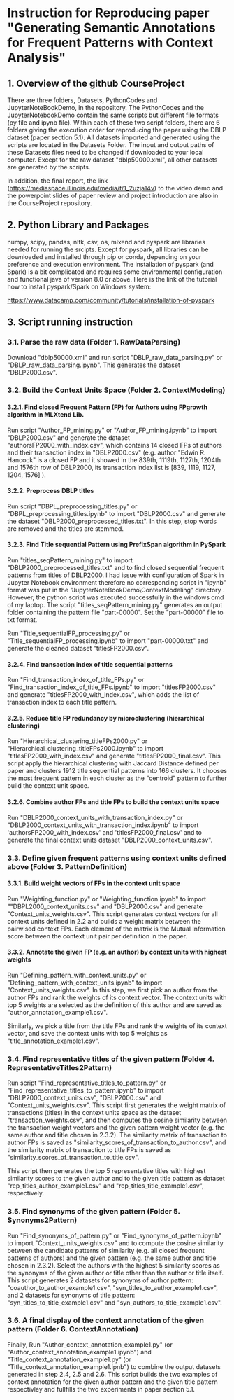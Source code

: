 # Instruction for Reproducing paper "Generating Semantic Annotations for Frequent Patterns with Context Analysis" 

## 1. Overview of the github CourseProject 

There are three folders, Datasets, PythonCodes and JupyterNoteBookDemo, in the repository. 
The PythonCodes and the JupyterNotebookDemo contain the same scripts but different file formats (py 
file and ipynb file). Within each of these two script folders, there are 6 folders giving the execution order 
for reproducing the paper using the DBLP dataset (paper section 5.1). All datasets imported and generated 
using the scripts are located in the Datasets Folder. The input and output paths of these Datasets files need 
to be changed if downloaded to your local computer. Except for the raw dataset "dblp50000.xml", all other 
datasets are generated by the scripts.

In addition, the final report, the link (https://mediaspace.illinois.edu/media/t/1_2uzja14v) to the 
video demo and the powerpoint slides of paper review and project introduction are also in the CourseProject 
repository. 

## 2. Python Library and Packages

numpy, scipy, pandas, nltk, csv, os, mlxend and pyspark are libraries needed for running the srcipts. Except for pyspark, 
all libraries can be downloaded and installed through pip or conda, depending on your preference and 
execution environment. The installation of pyspark (and Spark) is a bit complicated and requires some environmental configuration 
and functional java of version 8.0 or above. Here is the link of the tutorial how to install pyspark/Spark on Windows system:

https://www.datacamp.com/community/tutorials/installation-of-pyspark
	
## 3. Script running instruction

###	3.1. Parse the raw data (Folder 1. RawDataParsing)

Download "dblp50000.xml" and run script "DBLP_raw_data_parsing.py" or 
"DBLP_raw_data_parsing.ipynb". This generates the dataset "DBLP2000.csv". 

###	3.2. Build the Context Units Space (Folder 2. ContextModeling)

####	3.2.1. Find closed Frequent Pattern (FP) for Authors using FPgrowth algorithm in MLXtend Lib. 
		
Run script "Author_FP_mining.py" or "Author_FP_mining.ipynb" to import "DBLP2000.csv" and 
generate the dataset "authorsFP2000_with_index.csv", which contains 14 closed FPs of authors and their 
transaction index in "DBLP2000.csv" (e.g. author "Edwin R. Hancock" is a closed FP and it showed in the 839th, 
1119th, 1127th, 1204th and 1576th row of DBLP2000, its transaction index list is [839, 1119, 1127, 1204, 1576] ).  
	
####	3.2.2. Preprocess DBLP titles

Run script "DBPL_preprocessing_titles.py" or "DBPL_preprocessing_titles.ipynb" to import "DBLP2000.csv" and 
generate the dataset "DBLP2000_preprocessed_titles.txt". In this step, stop words are removed and the titles are stemmed. 

####	3.2.3. Find Title sequential Pattern using PrefixSpan algorithm in PySpark

Run "titles_seqPattern_mining.py" to import "DBLP2000_preprocessed_titles.txt" and 
to find closed sequential frequent patterns from titles of DBLP2000. I had issue with configuration of Spark
 in Jupyter Notebook environment therefore no corresponding script in "ipynb" format was put in the 
"JupyterNoteBookDemo\ContextModeling" directory . However, the python script was executed successfully 
in the windows cmd of my laptop. The script "titles_seqPattern_mining.py" generates an output folder containing 
the pattern file "part-00000". Set the "part-00000" file to txt format.

Run "Title_sequentialFP_processing.py" or "Title_sequentialFP_processing.ipynb" to 
import "part-00000.txt" and generate the cleaned dataset "titlesFP2000.csv".

####	3.2.4. Find transaction index of title sequential patterns

Run "Find_transaction_index_of_title_FPs.py" or "Find_transaction_index_of_title_FPs.ipynb" to import "titlesFP2000.csv"
and generate "titlesFP2000_with_index.csv", which adds the list of transaction index to each title pattern.

####	3.2.5. Reduce title FP redundancy by microclustering (hierarchical clustering)

Run "Hierarchical_clustering_titleFPs2000.py" or "Hierarchical_clustering_titleFPs2000.ipynb" to import "titlesFP2000_with_index.csv" 
and generate "titlesFP2000_final.csv". This script apply the hierarchical clustering with Jaccard Distance defined per paper and clusters 
1912 title sequential patterns into 166 clusters. It chooses the most frequent pattern in each cluster as the "centroid" pattern to 
further build the context unit space.  

####	3.2.6. Combine author FPs and title FPs to build the context units space

Run "DBLP2000_context_units_with_transaction_index.py" or "DBLP2000_context_units_with_transaction_index.ipynb" to import 
'authorsFP2000_with_index.csv' and 'titlesFP2000_final.csv' and to generate the final context units dataset "DBLP2000_context_units.csv".

###	3.3. Define given frequent patterns using context units defined above (Folder 3. PatternDefinition)

####	3.3.1. Build weight vectors of FPs in the context unit space

Run "Weighting_function.py" or "Weighting_function.ipynb" to import ""DBPL2000_context_units.csv" and "DBLP2000.csv" and 
generate "Context_units_weights.csv". This script generates context vectors for all context units defined in 2.2 and builds a weight matrix 
between the pairwised context FPs. Each element of the matrix is the Mutual Information score between the context unit pair per definition in the paper. 

####	3.3.2. Annotate the given FP (e.g. an author) by context units with highest weights
		
Run "Defining_pattern_with_context_units.py" or "Defining_pattern_with_context_units.ipynb" to import "Context_units_weights.csv". 
In this step, we first pick an author from the author FPs and rank the weights of its context vector. The context units with top 5 weights 
are selected as the definition of this author and are saved as "author_annotation_example1.csv". 

Similarly, we pick a title from the title FPs and rank the weights of its context vector, and save the context units with top 5 weights as "title_annotation_example1.csv".

###	3.4. Find representative titles of the given pattern (Folder 4. RepresentativeTitles2Pattern)

Run script "Find_representative_titles_to_pattern.py" or "Find_representative_titles_to_pattern.ipynb" to import "DBLP2000_context_units.csv", 
"DBLP2000.csv" and "Context_units_weights.csv". This script first generates the weight matrix of transactions (titles) in the context units space as 
the dataset "transaction_weights.csv", and then computes the cosine similarity between the transaction weight vectors 
and the given pattern weight vector (e.g. the same author and title chosen in 2.3.2). The similarity matrix of transaction to author FPs is saved as 
"similarity_scores_of_transaction_to_author.csv", and the similarity matrix of transaction to title FPs is saved as "similarity_scores_of_transaction_to_title.csv". 

This script then generates the top 5 representative titles with highest similarity scores to the given author and to the given title pattern 
as dataset "rep_titles_author_example1.csv" and "rep_titles_title_example1.csv", respectively.

###	3.5. Find synonyms of the given pattern (Folder 5. Synonyms2Pattern)

Run  "Find_synonyms_of_pattern.py" or "Find_synonyms_of_pattern.ipynb" to import "Context_units_weights.csv" and to compute the cosine similarity between 
the candidate patterns of similarity (e.g. all closed frequent patterns of authors) and the given pattern (e.g. the same author and title chosen in 2.3.2). 
Select the authors with the highest 5 similarity scores as the synonyms of the given author or title other than the author or title itself. 
This script generates 2 datasets for synonyms of author pattern: "coauthor_to_author_example1.csv", 
"syn_titles_to_author_example1.csv",  and 2 datasets for synonyms of title pattern: "syn_titles_to_title_example1.csv" and "syn_authors_to_title_example1.csv".

###	3.6. A final display of the context annotation of the given pattern (Folder 6. ContextAnnotation)

Finally, Run "Author_context_annotation_example1.py" (or "Author_context_annotation_example1.ipynb") and 
"Title_context_annotation_example1.py" (or "Title_context_annotation_example1.ipnb") to combine the output datasets generated in step 2.4, 2.5 and 2.6. 
This script builds the two examples of context annotation for the given author pattern and the given title pattern respectivley and fullfills the two experiments in paper section 5.1.